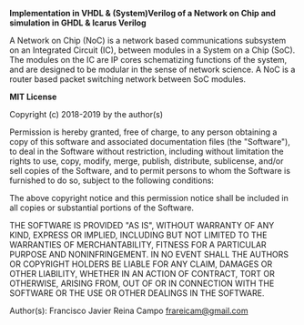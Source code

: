 **Implementation in VHDL & (System)Verilog of a Network on Chip and simulation in GHDL & Icarus Verilog**

A Network on Chip (NoC) is a network based communications subsystem on an Integrated Circuit (IC), between modules in a System on a Chip (SoC). The modules on the IC are IP cores schematizing functions of the system, and are designed to be modular in the sense of network science. A NoC is a router based packet switching network between SoC modules.


**MIT License**

Copyright (c) 2018-2019 by the author(s)

Permission is hereby granted, free of charge, to any person obtaining a copy
of this software and associated documentation files (the "Software"), to deal
in the Software without restriction, including without limitation the rights
to use, copy, modify, merge, publish, distribute, sublicense, and/or sell
copies of the Software, and to permit persons to whom the Software is
furnished to do so, subject to the following conditions:

The above copyright notice and this permission notice shall be included in
all copies or substantial portions of the Software.

THE SOFTWARE IS PROVIDED "AS IS", WITHOUT WARRANTY OF ANY KIND, EXPRESS OR
IMPLIED, INCLUDING BUT NOT LIMITED TO THE WARRANTIES OF MERCHANTABILITY,
FITNESS FOR A PARTICULAR PURPOSE AND NONINFRINGEMENT. IN NO EVENT SHALL THE
AUTHORS OR COPYRIGHT HOLDERS BE LIABLE FOR ANY CLAIM, DAMAGES OR OTHER
LIABILITY, WHETHER IN AN ACTION OF CONTRACT, TORT OR OTHERWISE, ARISING FROM,
OUT OF OR IN CONNECTION WITH THE SOFTWARE OR THE USE OR OTHER DEALINGS IN
THE SOFTWARE.

Author(s):
  Francisco Javier Reina Campo <frareicam@gmail.com>
